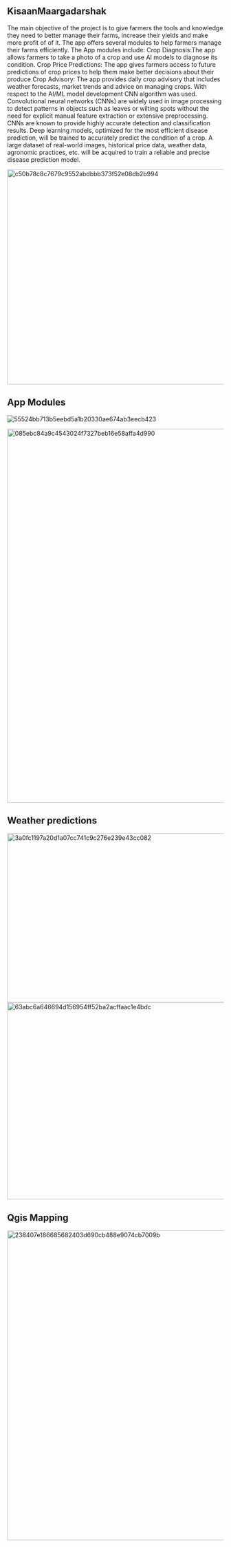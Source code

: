 ## KisaanMaargadarshak

The main objective of the project is to give farmers the tools and knowledge
they need to better manage their farms, increase their yields and make more
profit of of it. The app offers several modules to help farmers manage their
farms efficiently. The App modules include:
Crop Diagnosis:The app allows farmers to take a photo of a crop and use AI
models to diagnose its condition.
Crop Price Predictions: The app gives farmers access to future predictions
of crop prices to help them make better decisions about their produce
Crop Advisory: The app provides daily crop advisory that includes weather
forecasts, market trends and advice on managing crops.
With respect to the AI/ML model development CNN algorithm was used.
Convolutional neural networks (CNNs) are widely used in image processing to
detect patterns in objects such as leaves or wilting spots without the need for
explicit manual feature extraction or extensive preprocessing. CNNs are known
to provide highly accurate detection and classification results.
Deep learning models, optimized for the most efficient disease prediction,
will be trained to accurately predict the condition of a crop. A large dataset of
real-world images, historical price data, weather data, agronomic practices, etc.
will be acquired to train a reliable and precise disease prediction model.


<img width="800" height="500" alt="c50b78c8c7679c9552abdbbb373f52e08db2b994" src="https://github.com/user-attachments/assets/2598da4c-3460-4dc3-b1e7-143093cde9bf" />

## App Modules

![55524bb713b5eebd5a1b20330ae674ab3eecb423](https://github.com/user-attachments/assets/2ecf5b84-76f0-43a3-a6dc-1ca9fb13c161)

<img width="1009" height="869" alt="085ebc84a9c4543024f7327beb16e58affa4d990" src="https://github.com/user-attachments/assets/4f021305-f2ce-4cfd-8c1e-3d3fb6aacd46" />

## Weather predictions

<img width="789" height="393" alt="3a0fc1197a20d1a07cc741c9c276e239e43cc082" src="https://github.com/user-attachments/assets/59e63fea-044f-4d8d-b24c-5f40e79719b2" />

<img width="635" height="458" alt="63abc6a646694d156954ff52ba2acffaac1e4bdc" src="https://github.com/user-attachments/assets/14b12b1e-a7dd-4836-b867-0f47c924a792" />

## Qgis Mapping

<img width="1366" height="720" alt="238407e186685682403d690cb488e9074cb7009b" src="https://github.com/user-attachments/assets/64fb2294-746b-4047-a700-f6844d969b47" />


